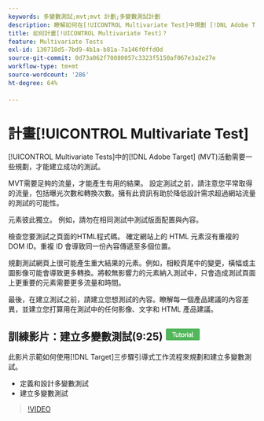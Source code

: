 ```yaml
---
keywords: 多變數測試;mvt;mvt 計劃;多變數測試計劃
description: 瞭解如何在[!UICONTROL Multivariate Test]中規劃 [!DNL Adobe Target] ，以便建立成功的測試。
title: 如何計畫[!UICONTROL Multivariate Test]？
feature: Multivariate Tests
exl-id: 130718d5-7bd9-4b1a-b81a-7a146f0ffd0d
source-git-commit: 0d73a062f70080057c3323f5150af067e3a2e27e
workflow-type: tm+mt
source-wordcount: '286'
ht-degree: 64%

---
```


# 計畫[!UICONTROL Multivariate Test]

[!UICONTROL Multivariate Tests]中的[!DNL Adobe Target] (MVT)活動需要一些規劃，才能建立成功的測試。

MVT需要足夠的流量，才能產生有用的結果。 設定測試之前，請注意您平常取得的流量，包括曝光次數和轉換次數。擁有此資訊有助於降低設計需求超過網站流量的測試的可能性。

元素彼此獨立。 例如，請勿在相同測試中測試版面配置與內容。

檢查您要測試之頁面的HTML程式碼。 確定網站上的 HTML 元素沒有重複的 DOM ID。重複 ID 會導致同一份內容傳遞至多個位置。

規劃測試網頁上很可能產生重大結果的元素。例如，相較頁尾中的變更，橫幅或主圖影像可能會導致更多轉換。將較無影響力的元素納入測試中，只會造成測試頁面上更重要的元素需要更多流量和時間。

最後，在建立測試之前，請建立您想測試的內容。瞭解每一個產品建議的內容差異，並建立您打算用在測試中的任何影像、文字和 HTML 產品建議。

## 訓練影片：建立多變數測試(9:25) ![教學課程徽章](/help/main/assets/tutorial.png)

此影片示範如何使用[!DNL Target]三步驟引導式工作流程來規劃和建立多變數測試。

* 定義和設計多變數測試
* 建立多變數測試

>[!VIDEO](https://video.tv.adobe.com/v/17395)
